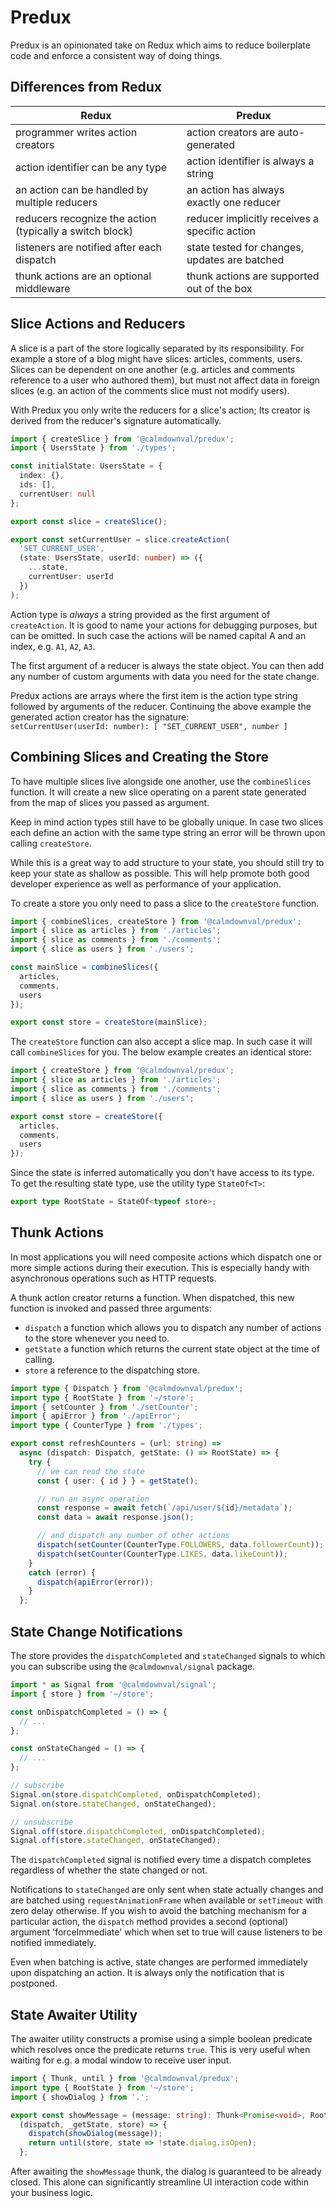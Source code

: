 # Predux

Predux is an opinionated take on Redux which aims to reduce boilerplate code and
enforce a consistent way of doing things.

## Differences from Redux

| Redux | Predux |
| ----- | ------ |
| programmer writes action creators | action creators are auto-generated |
| action identifier can be any type | action identifier is always a string |
| an action can be handled by multiple reducers | an action has always exactly one reducer |
| reducers recognize the action (typically a switch block) | reducer implicitly receives a specific action |
| listeners are notified after each dispatch | state tested for changes, updates are batched |
| thunk actions are an optional middleware | thunk actions are supported out of the box |

## Slice Actions and Reducers

A slice is a part of the store logically separated by its responsibility. For
example a store of a blog might have slices: articles, comments, users. Slices
can be dependent on one another (e.g. articles and comments reference to a user
who authored them), but must not affect data in foreign slices (e.g. an action
of the comments slice must not modify users).

With Predux you only write the reducers for a slice's action; Its creator is
derived from the reducer's signature automatically.

```ts
import { createSlice } from '@calmdownval/predux';
import { UsersState } from './types';

const initialState: UsersState = {
  index: {},
  ids: [],
  currentUser: null
};

export const slice = createSlice();

export const setCurrentUser = slice.createAction(
  'SET_CURRENT_USER',
  (state: UsersState, userId: number) => ({
    ...state,
    currentUser: userId
  })
);
```

Action type is *always* a string provided as the first argument of
`createAction`. It is good to name your actions for debugging purposes, but can
be omitted. In such case the actions will be named capital A and an index, e.g.
`A1`, `A2`, `A3`.

The first argument of a reducer is always the state object. You can then
add any number of custom arguments with data you need for the state change.

Predux actions are arrays where the first item is the action type string
followed by arguments of the reducer. Continuing the above example the generated
action creator has the signature:  
`setCurrentUser(userId: number): [ "SET_CURRENT_USER", number ]`

## Combining Slices and Creating the Store

To have multiple slices live alongside one another, use the `combineSlices`
function. It will create a new slice operating on a parent state generated from
the map of slices you passed as argument.

Keep in mind action types still have to be globally unique. In case two slices
each define an action with the same type string an error will be thrown upon
calling `createStore`.

While this is a great way to add structure to your state, you should still try
to keep your state as shallow as possible. This will help promote both good
developer experience as well as performance of your application.

To create a store you only need to pass a slice to the `createStore` function.

```ts
import { combineSlices, createStore } from '@calmdownval/predux';
import { slice as articles } from './articles';
import { slice as comments } from './comments';
import { slice as users } from './users';

const mainSlice = combineSlices({
  articles,
  comments,
  users
});

export const store = createStore(mainSlice);
```

The `createStore` function can also accept a slice map. In such case it will
call `combineSlices` for you. The below example creates an identical store:

```ts
import { createStore } from '@calmdownval/predux';
import { slice as articles } from './articles';
import { slice as comments } from './comments';
import { slice as users } from './users';

export const store = createStore({
  articles,
  comments,
  users
});
```

Since the state is inferred automatically you don't have access to its type. To
get the resulting state type, use the utility type `StateOf<T>`:

```ts
export type RootState = StateOf<typeof store>;
```

## Thunk Actions

In most applications you will need composite actions which dispatch one or more
simple actions during their execution. This is especially handy with
asynchronous operations such as HTTP requests.

A thunk action creator returns a function. When dispatched, this new function is
invoked and passed three arguments:

- `dispatch` a function which allows you to dispatch any number of actions to
the store whenever you need to.
- `getState` a function which returns the current state object at the time of
calling.
- `store` a reference to the dispatching store.

```ts
import type { Dispatch } from '@calmdownval/predux';
import type { RootState } from '~/store';
import { setCounter } from './setCounter';
import { apiError } from './apiError';
import type { CounterType } from './types';

export const refreshCounters = (url: string) =>
  async (dispatch: Dispatch, getState: () => RootState) => {
    try {
      // we can read the state
      const { user: { id } } = getState();

      // run an async operation
      const response = await fetch(`/api/user/${id}/metadata`);
      const data = await response.json();

      // and dispatch any number of other actions
      dispatch(setCounter(CounterType.FOLLOWERS, data.followerCount));
      dispatch(setCounter(CounterType.LIKES, data.likeCount));
    }
    catch (error) {
      dispatch(apiError(error));
    }
  };
```

## State Change Notifications

The store provides the `dispatchCompleted` and `stateChanged` signals to which
you can subscribe using the `@calmdownval/signal` package.

```ts
import * as Signal from '@calmdownval/signal';
import { store } from '~/store';

const onDispatchCompleted = () => {
  // ...
};

const onStateChanged = () => {
  // ...
};

// subscribe
Signal.on(store.dispatchCompleted, onDispatchCompleted);
Signal.on(store.stateChanged, onStateChanged);

// unsubscribe
Signal.off(store.dispatchCompleted, onDispatchCompleted);
Signal.off(store.stateChanged, onStateChanged);
```

The `dispatchCompleted` signal is notified every time a dispatch completes
regardless of whether the state changed or not.

Notifications to `stateChanged` are only sent when state actually changes and
are batched using `requestAnimationFrame` when available or `setTimeout` with
zero delay otherwise. If you wish to avoid the batching mechanism for a
particular action, the `dispatch` method provides a second (optional) argument
'forceImmediate' which when set to true will cause listeners to be notified
immediately.

Even when batching is active, state changes are performed immediately upon
dispatching an action. It is always only the notification that is postponed.

## State Awaiter Utility

The awaiter utility constructs a promise using a simple boolean predicate which
resolves once the predicate returns `true`. This is very useful when waiting for
e.g. a modal window to receive user input.

```ts
import { Thunk, until } from '@calmdownval/predux';
import type { RootState } from '~/store';
import { showDialog } from '.';

export const showMessage = (message: string): Thunk<Promise<void>, RootState> =>
  (dispatch, _getState, store) => {
    dispatch(showDialog(message));
    return until(store, state => !state.dialog.isOpen);
  };
```

After awaiting the `showMessage` thunk, the dialog is guaranteed to be already
closed. This alone can significantly streamline UI interaction code within your
business logic.
